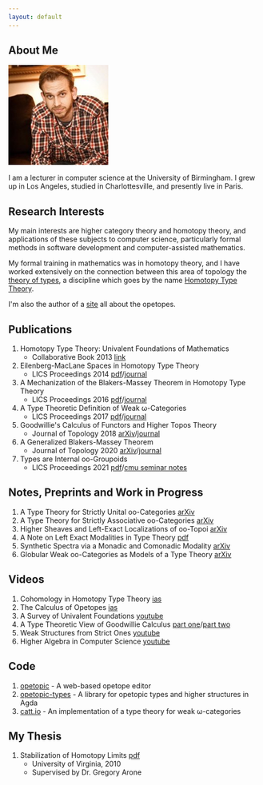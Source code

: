 ```yaml
---
layout: default
---
```


## About Me

<img class="profile-picture" src="files/eric.jpg">

I am a lecturer in computer science at the University of Birmingham. I
grew up in Los Angeles, studied in Charlottesville, and presently live
in Paris.

## Research Interests

My main interests are higher category theory and homotopy theory, and
applications of these subjects to computer science, particularly
formal methods in software development and computer-assisted
mathematics. 

My formal training in mathematics was in homotopy theory, and I have
worked extensively on the connection between this area of topology the
[theory of types](https://en.wikipedia.org/wiki/Type_theory), a
discipline which goes by the name [Homotopy Type
Theory](http://www.homotopytypetheory.org).

I'm also the author of a [site](http://opetopic.net) all about the
opetopes.

## Publications

1. Homotopy Type Theory: Univalent Foundations of Mathematics
   * Collaborative Book 2013 [link](https://homotopytypetheory.org/book/)
2. Eilenberg-MacLane Spaces in Homotopy Type Theory 
   * LICS Proceedings 2014 [pdf](files/emhott.pdf)/[journal](https://dl.acm.org/citation.cfm?id=2603088)
3. A Mechanization of the Blakers-Massey Theorem in Homotopy Type Theory
   * LICS Proceedings 2016 [pdf](files/bmhott.pdf)/[journal](https://ieeexplore.ieee.org/document/8576476)
4. A Type Theoretic Definition of Weak &omega;-Categories
   * LICS Proceedings 2017 [pdf](files/catt.pdf)/[journal](https://ieeexplore.ieee.org/document/8005124)
5. Goodwillie's Calculus of Functors and Higher Topos Theory 
   * Journal of Topology 2018 [arXiv](https://arxiv.org/abs/1703.09632)/[journal](https://londmathsoc.onlinelibrary.wiley.com/doi/pdf/10.1112/topo.12082)
6. A Generalized Blakers-Massey Theorem
   * Journal of Topology 2020 [arXiv](https://arxiv.org/abs/1703.09050)/[journal](https://londmathsoc.onlinelibrary.wiley.com/doi/abs/10.1112/topo.12163)
7. Types are Internal oo-Groupoids
   * LICS Proceedings 2021 [pdf](files/type-int-grpds.pdf)/[cmu seminar notes](files/cmu-hott-seminar-notes.pdf)

## Notes, Preprints and Work in Progress

1. A Type Theory for Strictly Unital oo-Categories [arXiv](https://arxiv.org/abs/2007.08307)
2. A Type Theory for Strictly Associative oo-Categories [arXiv](https://arxiv.org/abs/2109.01513)
3. Higher Sheaves and Left-Exact Localizations of oo-Topoi [arXiv](https://arxiv.org/abs/2101.02791)
4. A Note on Left Exact Modalities in Type Theory [pdf](files/lmhtt.pdf)
5. Synthetic Spectra via a Monadic and Comonadic Modality [arXiv](https://arxiv.org/abs/2102.04099)
6. Globular Weak oo-Categories as Models of a Type Theory [arXiv](https://arxiv.org/abs/2106.04475)

## Videos

1. Cohomology in Homotopy Type Theory [ias](https://video.ias.edu/univalent/1213/0306-EricFinster)
2. The Calculus of Opetopes [ias](https://video.ias.edu/1213/univalent/0131-EricFinster)
3. A Survey of Univalent Foundations [youtube](https://www.youtube.com/watch?v=z3IBvmrcObg)
4. A Type Theoretic View of Goodwillie Calculus [part one](https://www.youtube.com/watch?v=bcUk4l6B8jI)/[part two](https://www.youtube.com/watch?v=xIHq6XcVEBE)
5. Weak Structures from Strict Ones [youtube](https://www.youtube.com/watch?v=wz3h59rnhOU)
6. Higher Algebra in Computer Science [youtube](https://www.youtube.com/watch?v=pD8M4u30dHM)

## Code

1. [opetopic](https://github.com/ericfinster/opetopic) - A web-based opetope editor
2. [opetopic-types](https://github.com/ericfinster/opetopic-types) - A library for opetopic types and higher structures in Agda
3. [catt.io](https://github.com/ericfinster/catt.io) - An implementation of a type theory for weak &omega;-categories

## My Thesis

1. Stabilization of Homotopy Limits [pdf](files/thesis.pdf)
   * University of Virginia, 2010
   * Supervised by Dr. Gregory Arone
